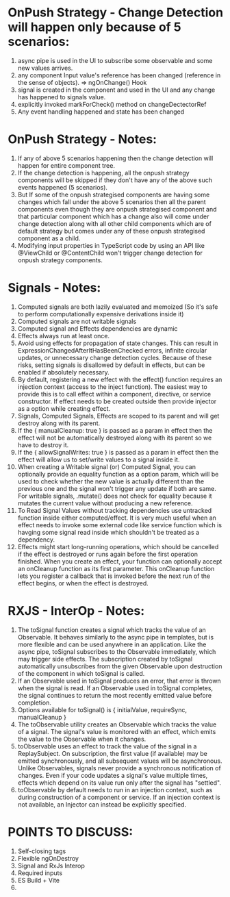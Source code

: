 # OnPush Strategy - Change Detection will happen only because of 5 scenarios:

1. async pipe is used in the UI to subscribe some observable and some new values arrives.
2. any component Input value's reference has been changed (reference in the sense of objects). => ngOnChange() Hook
3. signal is created in the component and used in the UI and any change has happened to signals value.
4. explicitly invoked markForCheck() method on changeDectectorRef
5. Any event handling happened and state has been changed

# OnPush Strategy - Notes:

1. If any of above 5 scenarios happening then the change detection will happen for entire component tree.
2. If the change detection is happening, all the onpush strategy components will be skipped if they don't have any of the above such events happened (5 scenarios).
3. But If some of the onpush strategised components are having some changes which fall under the above 5 scenarios then all the parent components even though they are onpush strategised component and that particular component which has a change also will come under change detection along with all other child components which are of default strategy but comes under any of these onpush strategised component as a child.
4. Modifying input properties in TypeScript code by using an API like @ViewChild or @ContentChild won't trigger change detection for onpush strategy components.

# Signals - Notes:

1. Computed signals are both lazily evaluated and memoized (So it's safe to perform computationally expensive derivations inside it)
2. Computed signals are not writable signals
3. Computed signal and Effects dependencies are dynamic
4. Effects always run at least once.
5. Avoid using effects for propagation of state changes. This can result in ExpressionChangedAfterItHasBeenChecked errors, infinite circular updates, or unnecessary change detection cycles.
   Because of these risks, setting signals is disallowed by default in effects, but can be enabled if absolutely necessary.
6. By default, registering a new effect with the effect() function requires an injection context (access to the inject function). The easiest way to provide this is to call effect within a component, directive, or service constructor. If effect needs to be created outside then provide injector as a option while creating effect.
7. Signals, Computed Signals, Effects are scoped to its parent and will get destroy along with its parent.
8. If the { manualCleanup: true } is passed as a param in effect then the effect will not be automatically destroyed along with its parent so we have to destroy it.
9. If the { allowSignalWrites: true } is passed as a param in effect then the effect will allow us to set/write values to a signal inside it.
10. When creating a Writable signal (or) Computed Signal, you can optionally provide an equality function as a option param, which will be used to check whether the new value is actually different than the previous one and the signal won't trigger any update if both are same. For writable signals, .mutate() does not check for equality because it mutates the current value without producing a new reference.
11. To Read Signal Values without tracking dependencies use untracked function inside either computed/effect. It is very much useful when an effect needs to invoke some external code like service function which is havging some signal read inside which shouldn't be treated as a dependency.
12. Effects might start long-running operations, which should be cancelled if the effect is destroyed or runs again before the first operation finished. When you create an effect, your function can optionally accept an onCleanup function as its first parameter. This onCleanup function lets you register a callback that is invoked before the next run of the effect begins, or when the effect is destroyed.

# RXJS - InterOp - Notes:

1. The toSignal function creates a signal which tracks the value of an Observable. It behaves similarly to the async pipe in templates, but is more flexible and can be used anywhere in an application. Like the async pipe, toSignal subscribes to the Observable immediately, which may trigger side effects. The subscription created by toSignal automatically unsubscribes from the given Observable upon destruction of the component in which toSignal is called.
2. If an Observable used in toSignal produces an error, that error is thrown when the signal is read. If an Observable used in toSignal completes, the signal continues to return the most recently emitted value before completion.
3. Options available for toSignal() is { initialValue, requireSync, manualCleanup }
4. The toObservable utility creates an Observable which tracks the value of a signal. The signal's value is monitored with an effect, which emits the value to the Observable when it changes.
5. toObservable uses an effect to track the value of the signal in a ReplaySubject. On subscription, the first value (if available) may be emitted synchronously, and all subsequent values will be asynchronous. Unlike Observables, signals never provide a synchronous notification of changes. Even if your code updates a signal's value multiple times, effects which depend on its value run only after the signal has "settled". 
6. toObservable by default needs to run in an injection context, such as during construction of a component or service. If an injection context is not available, an Injector can instead be explicitly specified.

# POINTS TO DISCUSS:

1. Self-closing tags
2. Flexible ngOnDestroy
3. Signal and RxJs Interop
4. Required inputs
5. ES Build + Vite
6.
